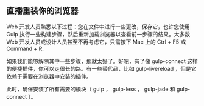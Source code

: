 ## 直播重装你的浏览器

Web 开发人员熟悉以下过程：您在文件中进行一些更改，保存它，也许您使用 Gulp 执行一些构建步骤，然后重新加载浏览器以查看前一步骤的结果。大多数 Web 开发人员或设计人员甚至不再考虑它，只需按下 Mac 上的 Ctrl + F5 或 Command + R.

如果我们能够解除其中一些步骤，那就太好了。好吧，有了像 gulp-connect 这样的便捷插件，你可以走很长的路。有一些替代品，比如 gulp-livereload ，但是它依赖于需要在浏览器中安装的插件。

此时，确保安装了所有需要的模块（ gulp ， gulp-less ， gulp-jade 和 gulp-connect ）。